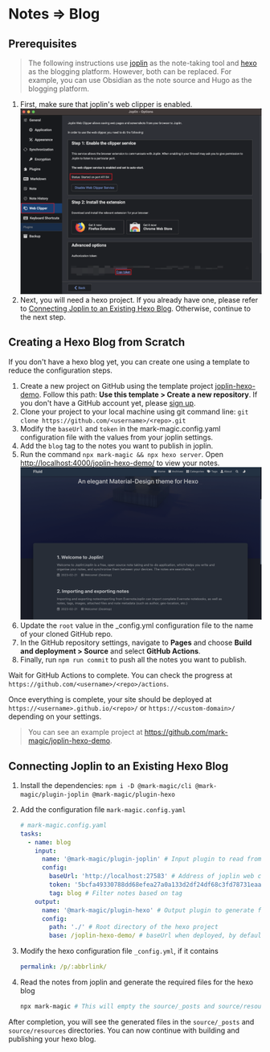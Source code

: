# Notes => Blog

## Prerequisites

> The following instructions use [joplin](https://joplinapp.org/) as the note-taking tool and [hexo](https://hexo.io/) as the blogging platform. However, both can be replaced. For example, you can use Obsidian as the note source and Hugo as the blogging platform.

1.  First, make sure that joplin's web clipper is enabled.
    ![joplin-webclipper](./resources/joplin-webclipper.png)
2.  Next, you will need a hexo project. If you already have one, please refer to [Connecting Joplin to an Existing Hexo Blog](#Connecting-Joplin-to-an-Existing-Hexo-Blog). Otherwise, continue to the next step.

## Creating a Hexo Blog from Scratch

If you don't have a hexo blog yet, you can create one using a template to reduce the configuration steps.

1.  Create a new project on GitHub using the template project [joplin-hexo-demo](https://github.com/mark-magic/joplin-hexo-demo). Follow this path: **Use this template > Create a new repository**. If you don't have a GitHub account yet, please [sign up](https://github.com/signup).
2.  Clone your project to your local machine using git command line: `git clone https://github.com/<username>/<repo>.git`
3.  Modify the `baseUrl` and `token` in the mark-magic.config.yaml configuration file with the values from your joplin settings.
4.  Add the `blog` tag to the notes you want to publish in joplin.
5.  Run the command `npx mark-magic && npx hexo server`. Open <http://localhost:4000/joplin-hexo-demo/> to view your notes.
    ![joplin-blog-demo](./resources/joplin-blog-demo.png)
6.  Update the `root` value in the \_config.yml configuration file to the name of your cloned GitHub repo.
7.  In the GitHub repository settings, navigate to **Pages** and choose **Build and deployment > Source** and select **GitHub Actions**.
8.  Finally, run `npm run commit` to push all the notes you want to publish.

Wait for GitHub Actions to complete. You can check the progress at `https://github.com/<username>/<repo>/actions`.

Once everything is complete, your site should be deployed at `https://<username>.github.io/<repo>/` or `https://<custom-domain>/` depending on your settings.

> You can see an example project at <https://github.com/mark-magic/joplin-hexo-demo>.

## Connecting Joplin to an Existing Hexo Blog

1.  Install the dependencies: `npm i -D @mark-magic/cli @mark-magic/plugin-joplin @mark-magic/plugin-hexo`

2.  Add the configuration file `mark-magic.config.yaml`

    ```yaml
    # mark-magic.config.yaml
    tasks:
      - name: blog
        input:
          name: '@mark-magic/plugin-joplin' # Input plugin to read from joplin notes
          config:
            baseUrl: 'http://localhost:27583' # Address of joplin web clipper service, usually http://localhost:41184, but here we use http://localhost:27583 for demonstration purposes
            token: '5bcfa49330788dd68efea27a0a133d2df24df68c3fd78731eaa9914ef34811a34a782233025ed8a651677ec303de6a04e54b57a27d48898ff043fd812d8e0b31' # Token for joplin web clipper service
            tag: blog # Filter notes based on tag
        output:
          name: '@mark-magic/plugin-hexo' # Output plugin to generate files for hexo
          config:
            path: './' # Root directory of the hexo project
            base: /joplin-hexo-demo/ # baseUrl when deployed, by default it is deployed at the root path of the domain, should match the root configuration in hexo _config.yml
    ```

3.  Modify the hexo configuration file `_config.yml`, if it contains

    ```yaml
    permalink: /p/:abbrlink/
    ```

4.  Read the notes from joplin and generate the required files for the hexo blog

    ```sh
    npx mark-magic # This will empty the source/_posts and source/resources directories, so please backup any files if necessary
    ```

After completion, you will see the generated files in the `source/_posts` and `source/resources` directories. You can now continue with building and publishing your hexo blog.
